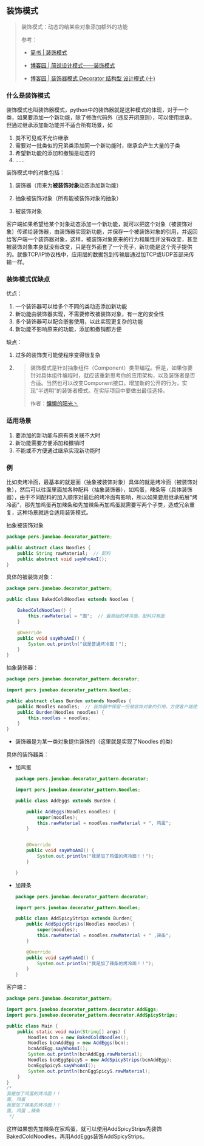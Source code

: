## 装饰模式

> 装饰模式：动态的给某些对象添加额外的功能
>
> 参考：
>
> * [简书 | 装饰模式](https://www.jianshu.com/p/ff308c759f0a)
>
> * [博客园 | 简说设计模式——装饰模式](https://www.cnblogs.com/adamjwh/p/9036358.html)
>
> *  [博客园 | 装饰器模式 Decorator 结构型 设计模式 (十)](https://www.cnblogs.com/noteless/p/9603041.html)

### 什么是装饰模式

装饰模式也叫装饰器模式，python中的装饰器就是这种模式的体现，对于一个类，如果要添加一个新功能，除了修改代码外（违反开闭原则），可以使用继承，但通过继承添加新功能并不适合所有场景，如

1. 类不可见或不允许继承
2. 需要对一批类似的兄弟类添加同一个新功能时，继承会产生大量的子类
3. 希望新功能的添加和撤销是动态的
4. ......

装饰模式中的对象包括：

1. 装饰器（用来为**被装饰对象**动态添加新功能）

2. 抽象被装饰对象（所有能被装饰对象的抽象）

3. 被装饰对象

客户端如果希望给某个对象动态添加一个新功能，就可以把这个对象（被装饰对象）传递给装饰器，由装饰器实现新功能，并保存一个被装饰对象的引用，并返回给客户端一个装饰器对象，这样，被装饰对象原来的行为和属性并没有改变，甚至被装饰对象本身就没有改变，只是在外面套了一个壳子，新功能是这个壳子提供的。就像TCP/IP协议栈中，应用层的数据包到传输层通过加TCP或UDP首部来传输一样。

### 装饰模式优缺点

优点：

1. 一个装饰器可以给多个不同的类动态添加新功能
2. 新功能由装饰器实现，不需要修改被装饰对象，有一定的安全性
3. 多个装饰器可以配合嵌套使用，以此实现更复杂的功能
4. 新功能不影响原来的功能，添加和撤销都方便

缺点：

1. 过多的装饰类可能使程序变得很复杂

2. > 装饰模式是针对抽象组件（Component）类型编程。但是，如果你要针对具体组件编程时，就应该重新思考你的应用架构，以及装饰者是否合适。当然也可以改变Component接口，增加新的公开的行为，实现“半透明”的装饰者模式。在实际项目中要做出最佳选择。
   >
   > 作者：[慵懒的阳光丶](https://www.jianshu.com/p/ff308c759f0a)

### 适用场景

1. 要添加的新功能与原有类关联不大时
2. 新功能需要方便添加和撤销时
3. 不能或不方便通过继承实现新功能时

### 例

比如卖烤冷面，最基本的就是面（抽象被装饰对象）具体的就是烤冷面（被装饰对象），然后可以往面里面加各种配料（抽象装饰器），如鸡蛋，辣条等（具体装饰器），由于不同配料的加入顺序对最后的烤冷面有影响，所以如果要用继承拓展“烤冷面”，那先加鸡蛋再加辣条和先加辣条再加鸡蛋就需要写两个子类，造成冗余重复，这种场景就适合适用装饰模式。

抽象被装饰对象

```java
package pers.junebao.decorator_pattern;

public abstract class Noodles {
    public String rawMaterial;  // 配料
    public abstract void sayWhoAmI();
}
```

具体的被装饰对象：

```java
package pers.junebao.decorator_pattern;

public class BakedColdNoodles extends Noodles {

    BakedColdNoodles() {
        this.rawMaterial = "面";  // 最原始的烤冷面，配料只有面
    }

    @Override
    public void sayWhoAmI() {
        System.out.println("我是普通烤冷面！");
    }
}

```

抽象装饰器：

```java
package pers.junebao.decorator_pattern.decorator;

import pers.junebao.decorator_pattern.Noodles;

public abstract class Burden extends Noodles {
    public Noodles noodles;  // 装饰器中保留一份被装饰对象的引用，方便客户端使用
    public Burden(Noodles noodles) {
        this.noodles = noodles;
    }
}
```

* 装饰器是为某一类对象提供装饰的（这里就是实现了Noodles 的类）

具体的装饰器类：

* 加鸡蛋

  ```java
  package pers.junebao.decorator_pattern.decorator;
  
  import pers.junebao.decorator_pattern.Noodles;
  
  public class AddEggs extends Burden {
  
      public AddEggs(Noodles noodles) {
          super(noodles);
          this.rawMaterial = noodles.rawMaterial + ", 鸡蛋";
      }
  
  
      @Override
      public void sayWhoAmI() {
          System.out.println("我是加了鸡蛋的烤冷面！！");
      }
  
  }
  ```

* 加辣条

  ```java
  package pers.junebao.decorator_pattern.decorator;
  
  import pers.junebao.decorator_pattern.Noodles;
  
  public class AddSpicyStrips extends Burden{
      public AddSpicyStrips(Noodles noodles) {
          super(noodles);
          this.rawMaterial = noodles.rawMaterial + " ,辣条";
      }
  
      @Override
      public void sayWhoAmI() {
          System.out.println("我是加了辣条的烤冷面！！");
      }
  }
  ```

客户端：

```java
package pers.junebao.decorator_pattern;

import pers.junebao.decorator_pattern.decorator.AddEggs;
import pers.junebao.decorator_pattern.decorator.AddSpicyStrips;

public class Main {
    public static void main(String[] args) {
        Noodles bcn = new BakedColdNoodles();
        Noodles bcnAddEgg = new AddEggs(bcn);
        bcnAddEgg.sayWhoAmI();
        System.out.println(bcnAddEgg.rawMaterial);
        Noodles bcnEggSpicyS = new AddSpicyStrips(bcnAddEgg);
        bcnEggSpicyS.sayWhoAmI();
        System.out.println(bcnEggSpicyS.rawMaterial);
    }
}
/*
我是加了鸡蛋的烤冷面！！
面, 鸡蛋
我是加了辣条的烤冷面！！
面, 鸡蛋 ,辣条
 */
```

这样如果想先加辣条在家鸡蛋，就可以使用AddSpicyStrips先装饰BakedColdNoodles，再用AddEggs装饰AddSpicyStrips。
